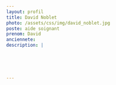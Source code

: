 ```yaml
---
layout: profil
title: David Noblet
photo: /assets/css/img/david_noblet.jpg
poste: aide soignant
prenom: David
anciennete: 
description: |
 

  

  
---
```

